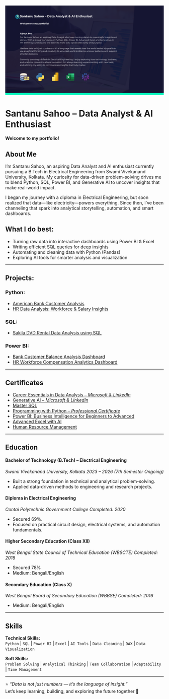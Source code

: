 ![](Blue%20Tosca%20Modern%20Bold%20Data%20Analysis%20Presentation.png)
# Santanu Sahoo – Data Analyst & AI Enthusiast

#### Welcome to my portfolio!  
## About Me

I’m Santanu Sahoo, an aspiring Data Analyst and AI enthusiast currently pursuing a B.Tech in Electrical Engineering from Swami Vivekanand University, Kolkata. My curiosity for data-driven problem-solving drives me to blend Python, SQL, Power BI, and Generative AI to uncover insights that make real-world impact.

I began my journey with a diploma in Electrical Engineering, but soon realized that data—like electricity—powers everything. Since then, I’ve been channeling that spark into analytical storytelling, automation, and smart dashboards.

## What I do best:
- Turning raw data into interactive dashboards using Power BI & Excel
- Writing efficient SQL queries for deep insights
- Automating and cleaning data with Python (Pandas)
- Exploring AI tools for smarter analysis and visualization

---

## Projects:
### Python:
- [American Bank Customer Analysis](https://github.com/santanusahoo-in/American_Bank_Data_Analysis-Python-)
- [HR Data Analysis: Workforce & Salary Insights](https://github.com/santanusahoo-in/HR-Data-Analysis-Workforce-Salary-Insights-Dashboard-Python-)
### SQL: 
- [Sakila DVD Rental Data Analysis using SQL](https://github.com/santanusahoo-in/Sakila-DVD-Rental-Data-Analysis-using-SQL)
### Power BI:
- [Bank Customer Balance Analysis Dashboard](https://github.com/santanusahoo-in/Bank-Customer-Balance-Analysis-Dashboard-Power-BI-)
- [HR Workforce Compensation Analytics Dashboard](https://github.com/santanusahoo-in/HR-Workforce-Compensation-Analytics-Dashboard-Power-BI-)


---

## Certificates
- [Career Essentials in Data Analysis – *Microsoft & LinkedIn*](https://github.com/santanusahoo-in/Certificates_in/blob/main/Certificates/CertificateOfCompletion_Career%20Essentials%20in%20Data%20Analysis%20by%20Microsoft%20and%20LinkedIn.pdf)  
- [Generative AI – *Microsoft & LinkedIn*](https://github.com/santanusahoo-in/Certificates_in/blob/5519e0821831324a5210d65e70250e7d63ff5d32/Certificates/CertificateOfCompletion_Career%20Essentials%20in%20Generative%20AI%20by%20Microsoft%20and%20LinkedIn.pdf)  
- [Master SQL](https://github.com/santanusahoo-in/Certificates_in/blob/main/Certificates/CertificateOfCompletion_Master%20SQL%20for%20Data%20Science.pdf)  
- [Programming with Python – *Professional Certificate*](https://github.com/santanusahoo-in/Certificates_in/blob/main/Certificates/CertificateOfCompletion_OpenEDG%20Python%20Institute%20Programming%20with%20Python%20Professional%20Certificate.pdf)  
- [Power BI: Business Intelligence for Beginners to Advanced](https://github.com/santanusahoo-in/Certificates_in/blob/fd4c5ee819dd80c1f97a8e762bb7b296b26cbb89/Certificates/UC-f96a4c53-fe40-49cf-8458-28e4f3b6e157.pdf)  
- [Advanced Excel with AI](https://github.com/santanusahoo-in/Certificates_in/blob/fd4c5ee819dd80c1f97a8e762bb7b296b26cbb89/Certificates/UC-68679eea-4eae-42db-9386-09900227f0a6.pdf)
- [Human Resource Management](https://github.com/santanusahoo-in/Certificates_in/blob/main/Certificates/CAN_38319242_5163989.pdf)

---

## Education
#### Bachelor of Technology (B.Tech) – Electrical Engineering
*Swami Vivekanand University, Kolkata
2023 – 2026 (7th Semester Ongoing)*
- Built a strong foundation in technical and analytical problem-solving.
- Applied data-driven methods to engineering and research projects.
#### Diploma in Electrical Engineering
*Contai Polytechnic Government College
Completed: 2020*
- Secured 69%.
- Focused on practical circuit design, electrical systems, and automation fundamentals.
#### Higher Secondary Education (Class XII)
*West Bengal State Council of Technical Education (WBSCTE)
Completed: 2018*
- Secured 78%
- Medium: Bengali/English
#### Secondary Education (Class X)
*West Bengal Board of Secondary Education (WBBSE)
Completed: 2016*
- Medium: Bengali/English

---

## Skills

**Technical Skills:**  
`Python` | `SQL` | `Power BI` | `Excel` | `AI Tools` | `Data Cleaning` | `DAX` | `Data Visualization`

**Soft Skills:**  
`Problem Solving` | `Analytical Thinking` | `Team Collaboration` | `Adaptability` | `Time Management`

---

⭐ *“Data is not just numbers — it’s the language of insight.”*  
Let’s keep learning, building, and exploring the future together 🚀


<!--
**santanusahoo-in/santanusahoo-in** is a ✨ _special_ ✨ repository because its `README.md` (this file) appears on your GitHub profile.

Here are some ideas to get you started:

- 🔭 I’m currently working on ...
- 🌱 I’m currently learning ...
- 👯 I’m looking to collaborate on ...
- 🤔 I’m looking for help with ...
- 💬 Ask me about ...
- 📫 How to reach me: ...
- 😄 Pronouns: ...
- ⚡ Fun fact: ...
-->
